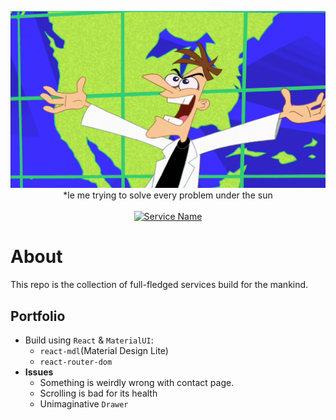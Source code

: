 <p align="center">
<!-- <img src="https://giantbomb1.cbsistatic.com/uploads/square_medium/13/135472/3027066-6938013924-latest" data-canonical-src="EULG" /> -->
<img src="./Media/live_evil.jpg" data-canonical-src="EULG"  width="700px"/>
<br>
*le me trying to solve every problem under the sun
<br>
<br>
<a href="#"><img src="https://img.shields.io/badge/Service-Tool-8FD400" alt="Service Name"></a>
</p>

# About
This repo is the collection of full-fledged services build for the mankind.

## Portfolio
* Build using `React` & `MaterialUI`:
    * `react-mdl`(Material Design Lite)
    * `react-router-dom`
* **Issues**
    * Something is weirdly wrong with contact page.
    * Scrolling is bad for its health
    * Unimaginative `Drawer`